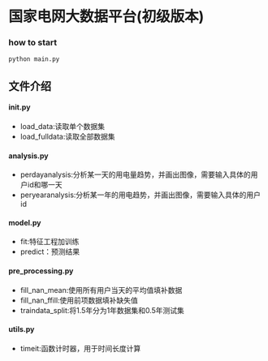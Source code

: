 # 国家电网大数据平台(初级版本)
### how to start
`python main.py`
## 文件介绍
#### init.py
- load_data:读取单个数据集
- load_fulldata:读取全部数据集

#### analysis.py
- perdayanalysis:分析某一天的用电量趋势，并画出图像，需要输入具体的用户id和哪一天
- peryearanalysis:分析某一年的用电趋势，并画出图像，需要输入具体的用户id

#### model.py
- fit:特征工程加训练
- predict：预测结果

#### pre_processing.py
- fill_nan_mean:使用所有用户当天的平均值填补数据
- fill_nan_ffill:使用前项数据填补缺失值
- traindata_split:将1.5年分为1年数据集和0.5年测试集

#### utils.py
- timeit:函数计时器，用于时间长度计算